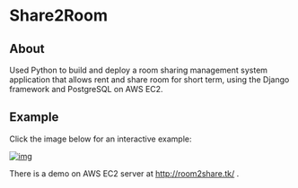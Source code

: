 # Share2Room

About
------------
Used Python to build and deploy a room sharing management system application that allows rent and share room for short term, using the Django framework and PostgreSQL on AWS EC2.

Example
-------

Click the image below for an interactive example:

[![img](https://serhiyyarosh.com/img/room2share.jpg)](https://serhiyyarosh.com/room2share.html)

There is a demo on AWS EC2 server at http://room2share.tk/ .
